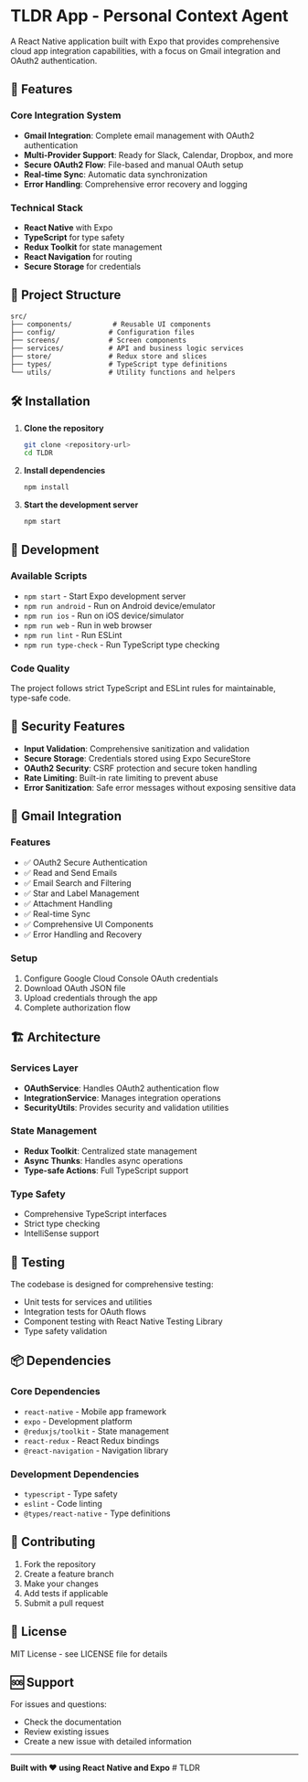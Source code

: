 # TLDR App - Personal Context Agent

A React Native application built with Expo that provides comprehensive cloud app integration capabilities, with a focus on Gmail integration and OAuth2 authentication.

## 🚀 Features

### Core Integration System
- **Gmail Integration**: Complete email management with OAuth2 authentication
- **Multi-Provider Support**: Ready for Slack, Calendar, Dropbox, and more
- **Secure OAuth2 Flow**: File-based and manual OAuth setup
- **Real-time Sync**: Automatic data synchronization
- **Error Handling**: Comprehensive error recovery and logging

### Technical Stack
- **React Native** with Expo
- **TypeScript** for type safety
- **Redux Toolkit** for state management
- **React Navigation** for routing
- **Secure Storage** for credentials

## 📁 Project Structure

```
src/
├── components/          # Reusable UI components
├── config/             # Configuration files
├── screens/            # Screen components
├── services/           # API and business logic services
├── store/              # Redux store and slices
├── types/              # TypeScript type definitions
└── utils/              # Utility functions and helpers
```

## 🛠️ Installation

1. **Clone the repository**
   ```bash
   git clone <repository-url>
   cd TLDR
   ```

2. **Install dependencies**
   ```bash
   npm install
   ```

3. **Start the development server**
   ```bash
   npm start
   ```

## 🔧 Development

### Available Scripts
- `npm start` - Start Expo development server
- `npm run android` - Run on Android device/emulator
- `npm run ios` - Run on iOS device/simulator
- `npm run web` - Run in web browser
- `npm run lint` - Run ESLint
- `npm run type-check` - Run TypeScript type checking

### Code Quality
The project follows strict TypeScript and ESLint rules for maintainable, type-safe code.

## 🔐 Security Features

- **Input Validation**: Comprehensive sanitization and validation
- **Secure Storage**: Credentials stored using Expo SecureStore
- **OAuth2 Security**: CSRF protection and secure token handling
- **Rate Limiting**: Built-in rate limiting to prevent abuse
- **Error Sanitization**: Safe error messages without exposing sensitive data

## 📧 Gmail Integration

### Features
- ✅ OAuth2 Secure Authentication
- ✅ Read and Send Emails
- ✅ Email Search and Filtering
- ✅ Star and Label Management
- ✅ Attachment Handling
- ✅ Real-time Sync
- ✅ Comprehensive UI Components
- ✅ Error Handling and Recovery

### Setup
1. Configure Google Cloud Console OAuth credentials
2. Download OAuth JSON file
3. Upload credentials through the app
4. Complete authorization flow

## 🏗️ Architecture

### Services Layer
- **OAuthService**: Handles OAuth2 authentication flow
- **IntegrationService**: Manages integration operations
- **SecurityUtils**: Provides security and validation utilities

### State Management
- **Redux Toolkit**: Centralized state management
- **Async Thunks**: Handles async operations
- **Type-safe Actions**: Full TypeScript support

### Type Safety
- Comprehensive TypeScript interfaces
- Strict type checking
- IntelliSense support

## 🧪 Testing

The codebase is designed for comprehensive testing:
- Unit tests for services and utilities
- Integration tests for OAuth flows
- Component testing with React Native Testing Library
- Type safety validation

## 📦 Dependencies

### Core Dependencies
- `react-native` - Mobile app framework
- `expo` - Development platform
- `@reduxjs/toolkit` - State management
- `react-redux` - React Redux bindings
- `@react-navigation` - Navigation library

### Development Dependencies
- `typescript` - Type safety
- `eslint` - Code linting
- `@types/react-native` - Type definitions

## 🤝 Contributing

1. Fork the repository
2. Create a feature branch
3. Make your changes
4. Add tests if applicable
5. Submit a pull request

## 📄 License

MIT License - see LICENSE file for details

## 🆘 Support

For issues and questions:
- Check the documentation
- Review existing issues
- Create a new issue with detailed information

---

**Built with ❤️ using React Native and Expo** #   T L D R  
 
